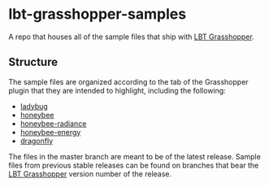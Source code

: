 # lbt-grasshopper-samples

A repo that houses all of the sample files that ship with
[LBT Grasshopper](https://github.com/ladybug-tools/lbt-grasshopper).

## Structure

The sample files are organized according to the tab of the Grasshopper plugin
that they are intended to highlight, including the following:

* [ladybug](https://github.com/ladybug-tools/ladybug-grasshopper)
* [honeybee](https://github.com/ladybug-tools/honeybee-grasshopper-core)
* [honeybee-radiance](https://github.com/ladybug-tools/honeybee-grasshopper-radiance)
* [honeybee-energy](https://github.com/ladybug-tools/honeybee-grasshopper-energy)
* [dragonfly](https://github.com/ladybug-tools/dragonfly-grasshopper)

The files in the master branch are meant to be of the latest release. Sample files
from previous stable releases can be found on branches that bear the
[LBT Grasshopper](https://github.com/ladybug-tools/lbt-grasshopper) version number
of the release.
